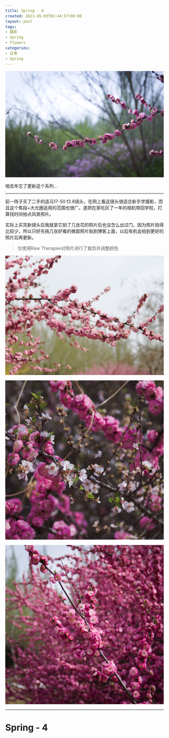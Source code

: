 ```yaml
---
title: Spring - 4
created: 2021-05-03T01:44:57+08:00
layout: post
tags:
- 摄影
- Spring
- Flowers
categories:
- 日常
- Spring
---
```


![](images/IMG_6611.jpg "iso100, 50mm, 1/1000s, f2.8")

咱去年忘了更新这个系列...

<!--more-->

<!--aplayer
{
    "name": "愚カシイ机械",
    "artist": "岡部啓一 / 石濱翔 / 帆足圭吾 / 高田龍一",
    "theme": "#aa6666",
    "url": "https://music.starry-s.me/music/f47cbf8a517c72c16b5eff614cd78ace.m4a",
    "cover": "https://music.starry-s.me/music/cover/2522279674184572.png"
}
-->

------

前一阵子买了二手的适马17-50 f2.8镜头，在网上看这镜头很适合新手学摄影，而且这个焦段+大光圈适用的范围也很广。遂把在家吃灰了一年的相机带回学校，打算找时间拍点风景照片。

实际上买完新镜头后我就拿它拍了几张花的照片后也没怎么出过门，因为照片拍得比较少，所以只好先挑几张好看的微距照片贴到博客上面，以后有机会拍到更好的照片后再更新。

> 仅使用Raw Therapee对照片进行了裁剪并调整颜色

![](images/IMG_6616.jpg "iso100, 33mm, 1/1000s, f2.8")

![](images/IMG_6618.jpg "iso100, 50mm, 1/1000s, f2.8")

![](images/IMG_6623.jpg "iso100, 35mm, 1/1250s, f2.8")


------

# Spring - 4

